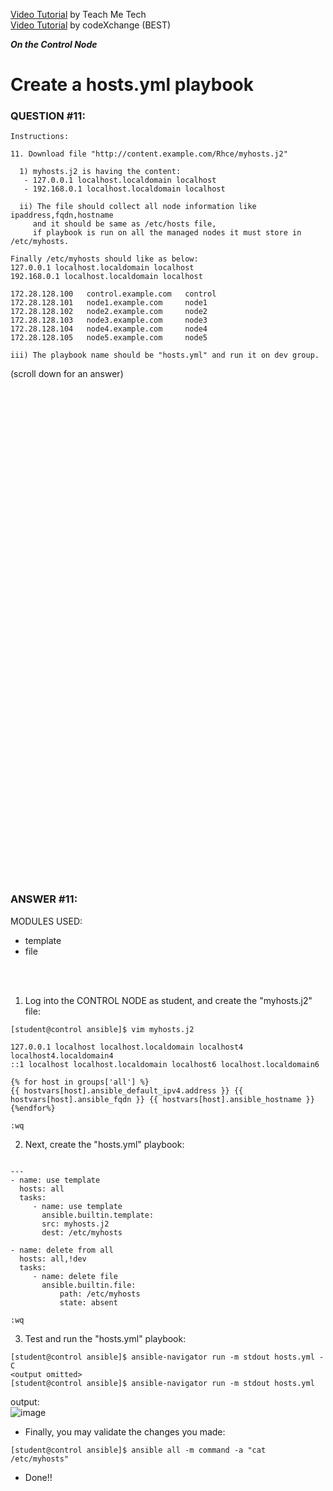 <a href="https://www.youtube.com/watch?v=Oxd2Zuuv9Cs&list=PLYB6dfdhWDePZf4fd4YgGGtSX_vHKv5vz&index=14">Video Tutorial</a> by Teach Me Tech \
<a href="https://www.youtube.com/watch?v=yGJfoLGaN0E&list=PLL_setXLS0tiYMipvQI4oUGkJwhOhn42J&index=11">Video Tutorial</a> by codeXchange (BEST)

***On the Control Node***

# Create a hosts.yml playbook
### QUESTION #11:
```
Instructions:

11. Download file "http://content.example.com/Rhce/myhosts.j2"

  1) myhosts.j2 is having the content:
   - 127.0.0.1 localhost.localdomain localhost
   - 192.168.0.1 localhost.localdomain localhost

  ii) The file should collect all node information like ipaddress,fqdn,hostname
     and it should be same as /etc/hosts file,
     if playbook is run on all the managed nodes it must store in /etc/myhosts.

Finally /etc/myhosts should like as below:
127.0.0.1 localhost.localdomain localhost
192.168.0.1 localhost.localdomain localhost

172.28.128.100   control.example.com   control
172.28.128.101   node1.example.com     node1
172.28.128.102   node2.example.com     node2
172.28.128.103   node3.example.com     node3
172.28.128.104   node4.example.com     node4
172.28.128.105   node5.example.com     node5

iii) The playbook name should be "hosts.yml" and run it on dev group.
```

(scroll down for an answer)
<br/><br/><br/><br/><br/><br/><br/><br/><br/><br/><br/><br/><br/><br/><br/><br/><br/><br/><br/><br/><br/><br/><br/><br/>
<br/><br/><br/><br/><br/><br/><br/><br/><br/><br/><br/><br/><br/><br/><br/><br/><br/><br/><br/><br/><br/><br/><br/><br/>

### ANSWER #11:
MODULES USED:
- template
- file

</br></br>

1) Log into the CONTROL NODE as student, and create the "myhosts.j2" file:
```
[student@control ansible]$ ﻿vim myhosts.j2

127.0.0.1 localhost localhost.localdomain localhost4 localhost4.localdomain4
::1 localhost localhost.localdomain localhost6 localhost.localdomain6

{% for host in groups['all'] %}
{{ hostvars[host].ansible_default_ipv4.address }} {{ hostvars[host].ansible_fqdn }} {{ hostvars[host].ansible_hostname }}
{%endfor%}

:wq
```

2) Next, create the "hosts.yml" playbook:
```

---
- name: use template
  hosts: all
  tasks:
     - name: use template
       ansible.builtin.template:
       src: myhosts.j2
       dest: /etc/myhosts

- name: delete from all
  hosts: all,!dev
  tasks:
     - name: delete file
       ansible.builtin.file:
           path: /etc/myhosts
           state: absent

:wq
```

3) Test and run the "hosts.yml" playbook:
```
[student@control ansible]$ ansible-navigator run -m stdout hosts.yml -C
<output omitted>
[student@control ansible]$ ansible-navigator run -m stdout hosts.yml
```
output: \
![image](https://github.com/user-attachments/assets/3adc6894-c73f-40c4-a2ce-9f8ae3cc6bef)

* Finally, you may validate the changes you made:
```
[student@control ansible]$ ansible all -m command -a "cat /etc/myhosts"
```

* Done!!
